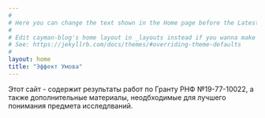 ```yaml
---
#
# Here you can change the text shown in the Home page before the Latest Posts section.
#
# Edit cayman-blog's home layout in _layouts instead if you wanna make some changes
# See: https://jekyllrb.com/docs/themes/#overriding-theme-defaults
#
layout: home
title: "Эффект Умова"
---
```


Этот сайт - содержит результаты работ по Гранту РНФ №19-77-10022, а также дополнительные материалы, неодбходимые для лучшего понимания предмета исследлваний.